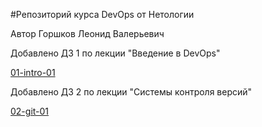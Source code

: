#Репозиторий курса DevOps от Нетологии

Автор Горшков Леонид Валерьевич

Добавлено ДЗ 1 по лекции "Введение в DevOps"

[01-intro-01](https://github.com/dzhangrLV/devops-netology/tree/main/01-Intro-01)

Добавлено ДЗ 2 по лекции "Системы контроля версий"

[02-git-01](https://github.com/dzhangrLV/devops-netology/tree/main/02-git-01)

